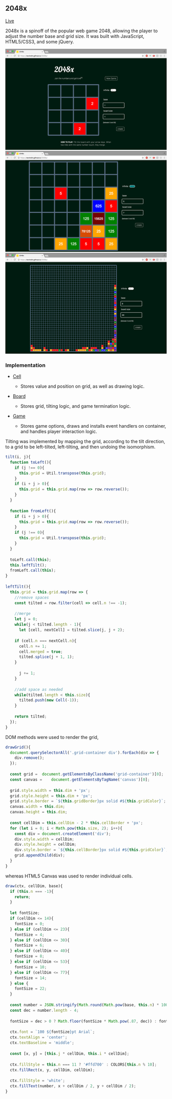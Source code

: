 ## 2048x

[Live](https://nevindnl.github.io/2048x)

2048x is a spinoff of the popular web game 2048, allowing the player to adjust the number base and grid size. It was built with JavaScript, HTML5/CSS3, and some jQuery.

![image of splash](./screenshots/splash.png)
![image of 7](./screenshots/7.png)
![image of 40](./screenshots/40.png)

### Implementation
* [Cell][cell]
  * Stores value and position on grid, as well as drawing logic.
* [Board][board]
  * Stores grid, tilting logic, and game termination logic.
* [Game][game]
  * Stores game options, draws and installs event handlers on container, and handles player interaction logic.

  [cell]: ./lib/cell.js
  [board]: ./lib/board.js
  [game]: ./lib/game.js

Tilting was implemented by mapping the grid, according to the tilt direction, to a grid to be left-tilted, left-tilting, and then undoing the isomorphism.

```Javascript
tilt(i, j){
  function toLeft(){
    if (j !== 0){
      this.grid = Util.transpose(this.grid);
    }
    if (i + j > 0){
      this.grid = this.grid.map(row => row.reverse());
    }
  }

  function fromLeft(){
    if (i + j > 0){
      this.grid = this.grid.map(row => row.reverse());
    }
    if (j !== 0){
      this.grid = Util.transpose(this.grid);
    }
  }

  toLeft.call(this);
  this.leftTilt();
  fromLeft.call(this);
}

leftTilt(){
  this.grid = this.grid.map(row => {
    //remove spaces
    const tilted = row.filter(cell => cell.n !== -1);

    //merge
    let j = 0;
    while(j < tilted.length - 1){
      let [cell, nextCell] = tilted.slice(j, j + 2);

    if (cell.n === nextCell.n){
      cell.n += 1;
      cell.merged = true;
      tilted.splice(j + 1, 1);
    }

      j += 1;
    }

    //add space as needed
    while(tilted.length < this.size){
      tilted.push(new Cell(-1));
    }

    return tilted;
  });
}
```

DOM methods were used to render the grid,

```Javascript
drawGrid(){
  document.querySelectorAll('.grid-container div').forEach(div => {
    div.remove();
  });

  const grid = 	document.getElementsByClassName('grid-container')[0];
  const canvas = 	document.getElementsByTagName('canvas')[0];

  grid.style.width = this.dim + 'px';
  grid.style.height = this.dim + 'px';
  grid.style.border = `${this.gridBorder}px solid #${this.gridColor}`;
  canvas.width = this.dim;
  canvas.height = this.dim;

  const cellDim = this.cellDim - 2 * this.cellBorder + 'px';
  for (let i = 0; i < Math.pow(this.size, 2); i++){
    const div = document.createElement('div');
    div.style.width = cellDim;
    div.style.height = cellDim;
    div.style.border = `${this.cellBorder}px solid #${this.gridColor}`;
    grid.appendChild(div);
  }
}
```

whereas HTML5 Canvas was used to render individual cells.

```Javascript
draw(ctx, cellDim, base){
  if (this.n === -1){
    return;
  }

  let fontSize;
  if (cellDim <= 14){
    fontSize = 0;
  } else if (cellDim <= 23){
    fontSize = 4;
  } else if (cellDim <= 30){
    fontSize = 6;
  } else if (cellDim <= 40){
    fontSize = 8;
  } else if (cellDim <= 53){
    fontSize = 10;
  } else if (cellDim <= 77){
    fontSize = 14;
  } else {
    fontSize = 22;
  }

  const number = JSON.stringify(Math.round(Math.pow(base, this.n) * 100)/100);
  const dec = number.length - 4;

  fontSize = dec > 0 ? Math.floor(fontSize * Math.pow(.87, dec)) : fontSize;

  ctx.font = `100 ${fontSize}pt Arial`;
  ctx.textAlign = 'center';
  ctx.textBaseline = 'middle';

  const [x, y] = [this.j * cellDim, this.i * cellDim];

  ctx.fillStyle = this.n === 11 ? '#ffd700' : COLORS[this.n % 10];
  ctx.fillRect(x, y, cellDim, cellDim);

  ctx.fillStyle = 'white';
  ctx.fillText(number, x + cellDim / 2, y + cellDim / 2);
}
```
